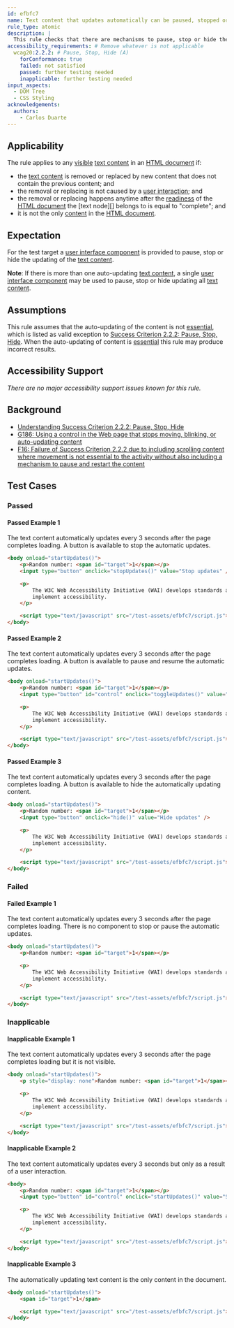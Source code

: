 ```yaml
---
id: efbfc7
name: Text content that updates automatically can be paused, stopped or hidden
rule_type: atomic
description: |
  This rule checks that there are mechanisms to pause, stop or hide the auto-updating of text content
accessibility_requirements: # Remove whatever is not applicable
  wcag20:2.2.2: # Pause, Stop, Hide (A)
    forConformance: true
    failed: not satisfied
    passed: further testing needed
    inapplicable: further testing needed
input_aspects:
  - DOM Tree
  - CSS Styling
acknowledgements:
  authors:
    - Carlos Duarte
---
```


## Applicability

The rule applies to any [visible][] [text content][] in an [HTML document][] if:

- the [text content][] is removed or replaced by new content that does not contain the previous content; and
- the removal or replacing is not caused by a [user interaction][]; and
- the removal or replacing happens anytime after the [readiness][document readiness] of the [HTML document][] the [text node][] belongs to is equal to "complete"; and
- it is not the only [content][] in the [HTML document][].

## Expectation

For the test target a [user interface component][] is provided to pause, stop or hide the updating of the [text content][].

**Note**: If there is more than one auto-updating [text content][], a single [user interface component][] may be used to pause, stop or hide updating all [text content][].

## Assumptions

This rule assumes that the auto-updating of the content is not [essential][], which is listed as valid exception to [Success Criterion 2.2.2: Pause, Stop, Hide][sc 2.2.2]. When the auto-updating of content is [essential][] this rule may produce incorrect results.

## Accessibility Support

_There are no major accessibility support issues known for this rule._

## Background

- [Understanding Success Criterion 2.2.2: Pause, Stop, Hide][sc 2.2.2]
- [G186: Using a control in the Web page that stops moving, blinking, or auto-updating content][g186]
- [F16: Failure of Success Criterion 2.2.2 due to including scrolling content where movement is not essential to the activity without also including a mechanism to pause and restart the content][f16]

## Test Cases

### Passed

#### Passed Example 1

The text content automatically updates every 3 seconds after the page completes loading. A button is available to stop the automatic updates.

```html
<body onload="startUpdates()">
	<p>Random number: <span id="target">1</span></p>
	<input type="button" onclick="stopUpdates()" value="Stop updates" />

	<p>
		The W3C Web Accessibility Initiative (WAI) develops standards and support materials to help you understand and
		implement accessibility.
	</p>

	<script type="text/javascript" src="/test-assets/efbfc7/script.js"></script>
</body>
```

#### Passed Example 2

The text content automatically updates every 3 seconds after the page completes loading. A button is available to pause and resume the automatic updates.

```html
<body onload="startUpdates()">
	<p>Random number: <span id="target">1</span></p>
	<input type="button" id="control" onclick="toggleUpdates()" value="Pause updates" />

	<p>
		The W3C Web Accessibility Initiative (WAI) develops standards and support materials to help you understand and
		implement accessibility.
	</p>

	<script type="text/javascript" src="/test-assets/efbfc7/script.js"></script>
</body>
```

#### Passed Example 3

The text content automatically updates every 3 seconds after the page completes loading. A button is available to hide the automatically updating content.

```html
<body onload="startUpdates()">
	<p>Random number: <span id="target">1</span></p>
	<input type="button" onclick="hide()" value="Hide updates" />

	<p>
		The W3C Web Accessibility Initiative (WAI) develops standards and support materials to help you understand and
		implement accessibility.
	</p>

	<script type="text/javascript" src="/test-assets/efbfc7/script.js"></script>
</body>
```

### Failed

#### Failed Example 1

The text content automatically updates every 3 seconds after the page completes loading. There is no component to stop or pause the automatic updates.

```html
<body onload="startUpdates()">
	<p>Random number: <span id="target">1</span></p>

	<p>
		The W3C Web Accessibility Initiative (WAI) develops standards and support materials to help you understand and
		implement accessibility.
	</p>

	<script type="text/javascript" src="/test-assets/efbfc7/script.js"></script>
</body>
```

### Inapplicable

#### Inapplicable Example 1

The text content automatically updates every 3 seconds after the page completes loading but it is not visible.

```html
<body onload="startUpdates()">
	<p style="display: none">Random number: <span id="target">1</span></p>

	<p>
		The W3C Web Accessibility Initiative (WAI) develops standards and support materials to help you understand and
		implement accessibility.
	</p>

	<script type="text/javascript" src="/test-assets/efbfc7/script.js"></script>
</body>
```

#### Inapplicable Example 2

The text content automatically updates every 3 seconds but only as a result of a user interaction.

```html
<body>
	<p>Random number: <span id="target">1</span></p>
	<input type="button" id="control" onclick="startUpdates()" value="Start updates" />

	<p>
		The W3C Web Accessibility Initiative (WAI) develops standards and support materials to help you understand and
		implement accessibility.
	</p>

	<script type="text/javascript" src="/test-assets/efbfc7/script.js"></script>
</body>
```

#### Inapplicable Example 3

The automatically updating text content is the only content in the document.

```html
<body onload="startUpdates()">
	<span id="target">1</span>

	<script type="text/javascript" src="/test-assets/efbfc7/script.js"></script>
</body>
```

[accessible name]: #accessible-name 'Definition of accessible name'
[ascii whitespace]: https://infra.spec.whatwg.org/#ascii-whitespace
[child]: https://dom.spec.whatwg.org/#concept-tree-child
[content]: https://www.w3.org/TR/WCAG21/#dfn-content
[document readiness]: https://www.w3.org/TR/html53/dom.html#current-document-readiness
[essential]: https://www.w3.org/WAI/WCAG21/Understanding/pause-stop-hide.html#dfn-essential
[f16]: https://www.w3.org/WAI/WCAG21/Techniques/failures/F16
[g186]: https://www.w3.org/WAI/WCAG21/Techniques/general/G186
[html document]: https://dom.spec.whatwg.org/#html-document
[included in the accessibility tree]: #included-in-the-accessibility-tree 'Definition of included in the accessibility tree'
[sc 2.2.2]: https://www.w3.org/WAI/WCAG21/Understanding/pause-stop-hide
[text content]: #text-content 'Definition of text content'
[user interface component]: https://www.w3.org/TR/WCAG21/#dfn-user-interface-components
[user interaction]: #user-interaction 'Definition of user interaction'
[visible]: #visible 'Definition of visible'
